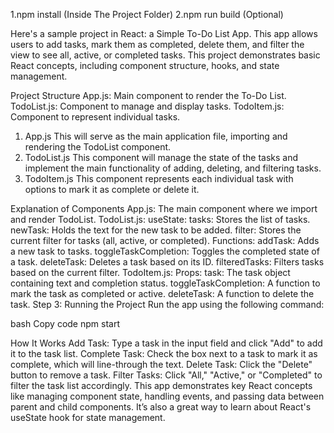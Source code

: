 1.npm install (Inside The Project Folder)
2.npm run build (Optional)

Here's a sample project in React: a Simple To-Do List App. This app allows users to add tasks, mark them as completed, delete them, and filter the view to see all, active, or completed tasks. This project demonstrates basic React concepts, including component structure, hooks, and state management.

Project Structure
App.js: Main component to render the To-Do List.
TodoList.js: Component to manage and display tasks.
TodoItem.js: Component to represent individual tasks.

1. App.js
This will serve as the main application file, importing and rendering the TodoList component.
2. TodoList.js
This component will manage the state of the tasks and implement the main functionality of adding, deleting, and filtering tasks.
3. TodoItem.js
This component represents each individual task with options to mark it as complete or delete it.

Explanation of Components
App.js: The main component where we import and render TodoList.
TodoList.js:
useState:
tasks: Stores the list of tasks.
newTask: Holds the text for the new task to be added.
filter: Stores the current filter for tasks (all, active, or completed).
Functions:
addTask: Adds a new task to tasks.
toggleTaskCompletion: Toggles the completed state of a task.
deleteTask: Deletes a task based on its ID.
filteredTasks: Filters tasks based on the current filter.
TodoItem.js:
Props:
task: The task object containing text and completion status.
toggleTaskCompletion: A function to mark the task as completed or active.
deleteTask: A function to delete the task.
Step 3: Running the Project
Run the app using the following command:

bash
Copy code
npm start

How It Works
Add Task: Type a task in the input field and click "Add" to add it to the task list.
Complete Task: Check the box next to a task to mark it as complete, which will line-through the text.
Delete Task: Click the "Delete" button to remove a task.
Filter Tasks: Click "All," "Active," or "Completed" to filter the task list accordingly.
This app demonstrates key React concepts like managing component state, handling events, and passing data between parent and child components. It’s also a great way to learn about React's useState hook for state management.
